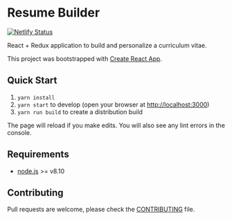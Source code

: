 # Resume Builder
[![Netlify Status](https://api.netlify.com/api/v1/badges/bdc072dd-b95f-4628-b0de-012c3ca935fc/deploy-status)](https://app.netlify.com/sites/condescending-golick-85f513/deploys)

React + Redux application to build and personalize a curriculum vitae.

This project was bootstrapped with [Create React App](https://github.com/facebook/create-react-app).

## Quick Start

1. `yarn install`
2. `yarn start` to develop (open your browser at [http://localhost:3000](http://localhost:3000))
3. `yarn run build` to create a distribution build

The page will reload if you make edits. You will also see any lint errors in the console.

## Requirements

* [node.js](https://nodejs.org) >= v8.10

## Contributing

Pull requests are welcome, please check the [CONTRIBUTING](./.github/CONTRIBUTING.md) file.
